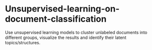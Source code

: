 # Unsupervised-learning-on-document-classification
Use unsupervised learning models to cluster unlabeled documents into different groups, visualize the results and identify their latent topics/structures.
